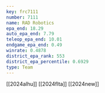 ```yaml
---
key: frc7111
number: 7111
name: RAD Robotics
epa_end: 18.29
auto_epa_end: 7.79
teleop_epa_end: 10.01
endgame_epa_end: 0.49
winrate: 0.4878
district_epa_rank: 553
district_epa_percentile: 0.6929
type: Team
---
```

[[2024alhu]]
[[2024flta]]
[[2024new]]

